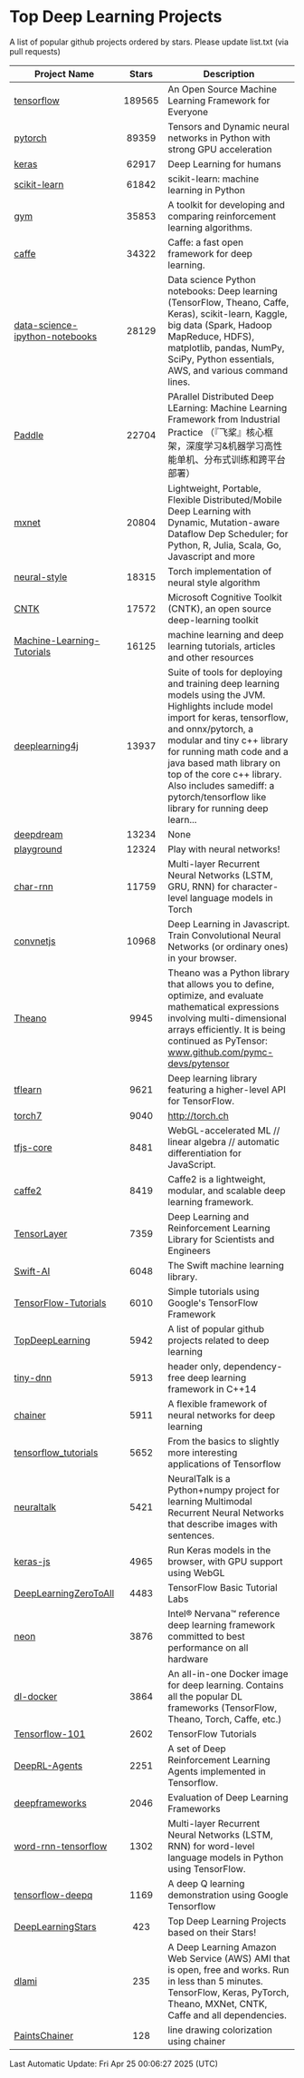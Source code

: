 # Top Deep Learning Projects
A list of popular github projects ordered by stars.
Please update list.txt (via pull requests)

|Project Name| Stars | Description |
| ---------- |:-----:| ----------- |
| [tensorflow](https://github.com/tensorflow/tensorflow) | 189565 | An Open Source Machine Learning Framework for Everyone |
| [pytorch](https://github.com/pytorch/pytorch) | 89359 | Tensors and Dynamic neural networks in Python with strong GPU acceleration |
| [keras](https://github.com/keras-team/keras) | 62917 | Deep Learning for humans |
| [scikit-learn](https://github.com/scikit-learn/scikit-learn) | 61842 | scikit-learn: machine learning in Python |
| [gym](https://github.com/openai/gym) | 35853 | A toolkit for developing and comparing reinforcement learning algorithms. |
| [caffe](https://github.com/BVLC/caffe) | 34322 | Caffe: a fast open framework for deep learning. |
| [data-science-ipython-notebooks](https://github.com/donnemartin/data-science-ipython-notebooks) | 28129 | Data science Python notebooks: Deep learning (TensorFlow, Theano, Caffe, Keras), scikit-learn, Kaggle, big data (Spark, Hadoop MapReduce, HDFS), matplotlib, pandas, NumPy, SciPy, Python essentials, AWS, and various command lines. |
| [Paddle](https://github.com/PaddlePaddle/Paddle) | 22704 | PArallel Distributed Deep LEarning: Machine Learning Framework from Industrial Practice （『飞桨』核心框架，深度学习&机器学习高性能单机、分布式训练和跨平台部署） |
| [mxnet](https://github.com/apache/mxnet) | 20804 | Lightweight, Portable, Flexible Distributed/Mobile Deep Learning with Dynamic, Mutation-aware Dataflow Dep Scheduler; for Python, R, Julia, Scala, Go, Javascript and more |
| [neural-style](https://github.com/jcjohnson/neural-style) | 18315 | Torch implementation of neural style algorithm |
| [CNTK](https://github.com/microsoft/CNTK) | 17572 | Microsoft Cognitive Toolkit (CNTK), an open source deep-learning toolkit |
| [Machine-Learning-Tutorials](https://github.com/ujjwalkarn/Machine-Learning-Tutorials) | 16125 | machine learning and deep learning tutorials, articles and other resources  |
| [deeplearning4j](https://github.com/deeplearning4j/deeplearning4j) | 13937 | Suite of tools for deploying and training deep learning models using the JVM. Highlights include model import for keras, tensorflow, and onnx/pytorch, a modular and tiny c++ library for running math code and a java based math library on top of the core c++ library. Also includes samediff: a pytorch/tensorflow like library for running deep learn... |
| [deepdream](https://github.com/google/deepdream) | 13234 | None |
| [playground](https://github.com/tensorflow/playground) | 12324 | Play with neural networks! |
| [char-rnn](https://github.com/karpathy/char-rnn) | 11759 | Multi-layer Recurrent Neural Networks (LSTM, GRU, RNN) for character-level language models in Torch |
| [convnetjs](https://github.com/karpathy/convnetjs) | 10968 | Deep Learning in Javascript. Train Convolutional Neural Networks (or ordinary ones) in your browser. |
| [Theano](https://github.com/Theano/Theano) | 9945 | Theano was a Python library that allows you to define, optimize, and evaluate mathematical expressions involving multi-dimensional arrays efficiently. It is being continued as PyTensor: www.github.com/pymc-devs/pytensor |
| [tflearn](https://github.com/tflearn/tflearn) | 9621 | Deep learning library featuring a higher-level API for TensorFlow. |
| [torch7](https://github.com/torch/torch7) | 9040 | http://torch.ch |
| [tfjs-core](https://github.com/tensorflow/tfjs-core) | 8481 | WebGL-accelerated ML // linear algebra // automatic differentiation for JavaScript. |
| [caffe2](https://github.com/facebookarchive/caffe2) | 8419 | Caffe2 is a lightweight, modular, and scalable deep learning framework. |
| [TensorLayer](https://github.com/tensorlayer/TensorLayer) | 7359 | Deep Learning and Reinforcement Learning Library for Scientists and Engineers  |
| [Swift-AI](https://github.com/Swift-AI/Swift-AI) | 6048 | The Swift machine learning library. |
| [TensorFlow-Tutorials](https://github.com/nlintz/TensorFlow-Tutorials) | 6010 | Simple tutorials using Google's TensorFlow Framework |
| [TopDeepLearning](https://github.com/aymericdamien/TopDeepLearning) | 5942 | A list of popular github projects related to deep learning |
| [tiny-dnn](https://github.com/tiny-dnn/tiny-dnn) | 5913 | header only, dependency-free deep learning framework in C++14 |
| [chainer](https://github.com/chainer/chainer) | 5911 | A flexible framework of neural networks for deep learning |
| [tensorflow_tutorials](https://github.com/pkmital/tensorflow_tutorials) | 5652 | From the basics to slightly more interesting applications of Tensorflow |
| [neuraltalk](https://github.com/karpathy/neuraltalk) | 5421 | NeuralTalk is a Python+numpy project for learning Multimodal Recurrent Neural Networks that describe images with sentences. |
| [keras-js](https://github.com/transcranial/keras-js) | 4965 | Run Keras models in the browser, with GPU support using WebGL |
| [DeepLearningZeroToAll](https://github.com/hunkim/DeepLearningZeroToAll) | 4483 | TensorFlow Basic Tutorial Labs |
| [neon](https://github.com/NervanaSystems/neon) | 3876 | Intel® Nervana™ reference deep learning framework committed to best performance on all hardware |
| [dl-docker](https://github.com/floydhub/dl-docker) | 3864 | An all-in-one Docker image for deep learning. Contains all the popular DL frameworks (TensorFlow, Theano, Torch, Caffe, etc.) |
| [Tensorflow-101](https://github.com/sjchoi86/Tensorflow-101) | 2602 | TensorFlow Tutorials |
| [DeepRL-Agents](https://github.com/awjuliani/DeepRL-Agents) | 2251 | A set of Deep Reinforcement Learning Agents implemented in Tensorflow. |
| [deepframeworks](https://github.com/zer0n/deepframeworks) | 2046 | Evaluation of Deep Learning Frameworks |
| [word-rnn-tensorflow](https://github.com/hunkim/word-rnn-tensorflow) | 1302 | Multi-layer Recurrent Neural Networks (LSTM, RNN) for word-level language models in Python using TensorFlow. |
| [tensorflow-deepq](https://github.com/siemanko/tensorflow-deepq) | 1169 | A deep Q learning demonstration using Google Tensorflow |
| [DeepLearningStars](https://github.com/hunkim/DeepLearningStars) | 423 | Top Deep Learning Projects based on their Stars! |
| [dlami](https://github.com/ritchieng/dlami) | 235 | A Deep Learning Amazon Web Service (AWS) AMI that is open, free and works. Run in less than 5 minutes. TensorFlow, Keras, PyTorch, Theano, MXNet, CNTK, Caffe and all dependencies. |
| [PaintsChainer](https://github.com/taizan/PaintsChainer) | 128 | line drawing colorization using chainer |

Last Automatic Update: Fri Apr 25 00:06:27 2025 (UTC)
